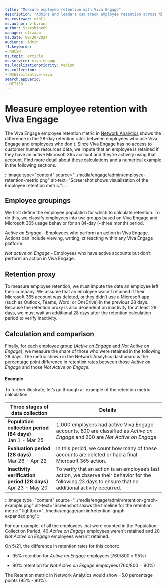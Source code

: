 ```yaml
---
title: "Measure employee retention with Viva Engage"
description: "Admins and leaders can track employee retention across the organization with Viva Engage analytics."
ms.reviewer: ethli
ms.author: v-bvrana
author: Starshine89
manager: elizapo
ms.date: 09/20/2024
audience: Admin
f1.keywords:
- NOCSH
ms.topic: article
ms.service: viva-engage
ms.localizationpriority: medium
ms.collection:  
- M365initiative-viva
search.appverid:
- MET150
---
```


# Measure employee retention with Viva Engage

The Viva Engage employee retention metric in [Network Analytics](/viva/engage/analytics#network-analytics) shows the difference in the 28-day retention rates between employees who use Viva Engage and employees who don't. Since Viva Engage has no access to customer human resources data, we impute that an employee is retained if they have an active Microsoft 365 account and they're actively using that account. Find more detail about these calculations and a numerical example in the following sections.

:::image type="content" source="../media/engage/admin/employee-retention-metric.png" alt-text="Screenshot shows visualization of the Employee retention metric.":::

## Employee groupings

We first define the employee population for which to calculate retention. To do this, we classify employees into two groups based on Viva Engage and Microsoft 365 usage behavior for an 84-day (~three month) period.  

*Active on Engage* - Employees who perform an action in Viva Engage. Actions can include viewing, writing, or reacting within any Viva Engage platform.

*Not active on Engage* - Employees who have active accounts but don’t perform an action in Viva Engage.

## Retention proxy

To measure employee retention, we must impute the date an employee left their company. We assume that an employee wasn't retained if their Microsoft 365 account was deleted, or they didn’t use a Microsoft app (such as Outlook, Teams, Word, or OneDrive) in the previous 28 days. Because the retention proxy is also dependent on inactivity for at least 28 days, we must wait an additional 28 days after the retention calculation period to verify inactivity.

## Calculation and comparison 

Finally, for each employee group (*Active on Engage* and *Not Active on Engage*), we measure the share of those who were retained in the following 28 days. The metric shown in the Network Analytics dashboard is the percentage point difference in retention rates between those *Active on Engage* and those *Not Active on Engage*. 

#### Example

To further illustrate, let’s go through an example of the retention metric calculation.

|Three stages of data collection|Details|
|------|------|
|**Population collection period (84 days)**<br>Jan 1 - Mar 25|1,000 employees had active Viva Engage accounts. 800 are classified as *Active on Engage* and 200 are *Not Active on Engage*.|
|**Evaluation period (28 days)**<br>Mar 26 - Apr 22|In this period, we count how many of these accounts are deleted or had a final Microsoft 365 action.|
|**Inactivity verification period (28 days)**<br>Apr 23 - May 20|To verify that an action is an employee’s last action, we observe their behavior for the following 28 days to ensure that no additional activity occurred.|

:::image type="content" source="../media/engage/admin/retention-graph-example.png" alt-text="Screenshot shows the timeline for the retention metric." lightbox="../media/engage/admin/retention-graph-expanded.png":::

For our example, of all the employees that were counted in the Population Collection Period, 40 *Active on Engage* employees weren't retained and 20 *Not Active on Engage* employees weren't retained. 

On 5/21, the difference in retention rates for this cohort:

 - 95% retention for *Active on Engage* employees (760/800 = 95%)

 - 90% retention for *Not Active on Engage* employees (760/800 = 90%)

The Retention metric in Network Analytics would show +5.0 percentage points (95% - 90%).